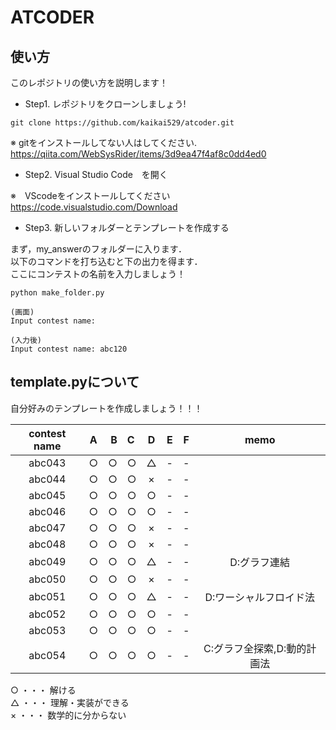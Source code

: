 # ATCODER
## 使い方
このレポジトリの使い方を説明します！

- Step1. レポジトリをクローンしましょう!

~~~
git clone https://github.com/kaikai529/atcoder.git
~~~

※ gitをインストールしてない人はしてください. <br>
<url>https://qiita.com/WebSysRider/items/3d9ea47f4af8c0dd4ed0

- Step2. Visual Studio Code　を開く

※　VScodeをインストールしてください
<url> https://code.visualstudio.com/Download

- Step3. 新しいフォルダーとテンプレートを作成する

まず，my_answerのフォルダーに入ります． <br>
以下のコマンドを打ち込むと下の出力を得ます．<br>
ここにコンテストの名前を入力しましょう！
~~~
python make_folder.py

(画面)　
Input contest name:

(入力後)
Input contest name: abc120
~~~

 ## template.pyについて
 
 自分好みのテンプレートを作成しましょう！！！

| contest name | A | B | C | D | E | F | memo |
|:------------:|:-:|--:|:--|:-:|:-:|:-:|:----:|
|abc043        |○|○|○|△| - | - | |
|abc044        |○|○|○|×| - | - | |
|abc045        |○|○|○|○| - | - | |
|abc046        |○|○|○|○| - | - | |
|abc047        |○|○|○|×| - | - | |
|abc048        |○|○|○|×| - | - | |
|abc049        |○|○|○|△| - | - | D:グラフ連結 |
|abc050        |○|○|○|×| - | - | |
|abc051        |○|○|○|△| - | - | D:ワーシャルフロイド法 |
|abc052        |○|○|○|○| - | - | |
|abc053        |○|○|○|○| - | - | |
|abc054        |○|○|○|○| - | - |C:グラフ全探索,D:動的計画法|

○ ・・・ 解ける <br>
△ ・・・ 理解・実装ができる <br>
× ・・・ 数学的に分からない

